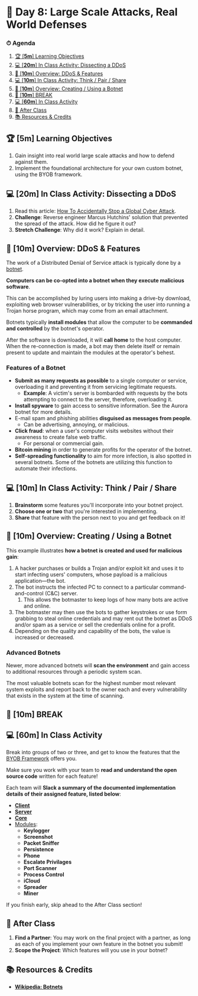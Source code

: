# 📜 Day 8: Large Scale Attacks, Real World Defenses

### ⏱ Agenda

1. [🏆 [**5m**] Learning Objectives](#%f0%9f%8f%86-5m-learning-objectives)
2. [💻 [**20m**] In Class Activity: Dissecting a DDoS](#%f0%9f%92%bb-20m-in-class-activity-dissecting-a-ddos)
3. [📖 [**10m**] Overview: DDoS & Features](#%f0%9f%93%96-10m-overview-ddos--features)
4. [💻 [**10m**] In Class Activity: Think / Pair / Share](#%f0%9f%92%bb-10m-in-class-activity-think--pair--share)
5. [📖 [**10m**] Overview: Creating / Using a Botnet](#%f0%9f%93%96-10m-overview-creating--using-a-botnet)
6. [🌴 [**10m**] BREAK](#%f0%9f%8c%b4-10m-break)
7. [💻 [**60m**] In Class Activity](#%f0%9f%92%bb-60m-in-class-activity)
8. [🌃 After Class](#%f0%9f%8c%83-after-class)
9. [📚 Resources & Credits](#%f0%9f%93%9a-resources--credits)

## 🏆 [**5m**] Learning Objectives

1. Gain insight into real world large scale attacks and how to defend against them.
2. Implement the foundational architecture for your own custom botnet, using the BYOB framework.

## 💻 [**20m**] In Class Activity: Dissecting a DDoS

1. Read this article: [How To Accidentally Stop a Global Cyber Attack](https://www.malwaretech.com/2017/05/how-to-accidentally-stop-a-global-cyber-attacks.html).
2. **Challenge**: Reverse engineer Marcus Hutchins' solution that prevented the spread of the attack. How did he figure it out?
3. **Stretch Challenge**: Why did it work? Explain in detail.

## 📖 [**10m**] Overview: DDoS & Features

The work of a Distributed Denial of Service attack is typically done by a [botnet](https://en.wikipedia.org/wiki/Botnet).

**Computers can be co-opted into a botnet when they execute malicious software**.

This can be accomplished by luring users into making a drive-by download, exploiting web browser vulnerabilities, or by tricking the user into running a Trojan horse program, which may come from an email attachment.

Botnets typically **install modules** that allow the computer to be **commanded and controlled** by the botnet's operator.

After the software is downloaded, it will **call home** to the host computer. When the re-connection is made, a bot may then delete itself or remain present to update and maintain the modules at the operator's behest.

### Features of a Botnet

- **Submit as many requests as possible** to a single computer or service, overloading it and preventing it from servicing legitimate requests.
  - **Example**: A victim's server is bombarded with requests by the bots attempting to connect to the server, therefore, overloading it.
- **Install spyware** to gain access to sensitive information. See the Aurora botnet for more details.
- E-mail spam and phishing abilities **disguised as messages from people**.
  - Can be advertising, annoying, or malicious.
- **Click fraud**: when a user's computer visits websites without their awareness to create false web traffic.
  - For personal or commercial gain.
- **Bitcoin mining** in order to generate profits for the operator of the botnet.
- **Self-spreading functionality** to aim for more infection, is also spotted in several botnets. Some of the botnets are utilizing this function to automate their infections.

## 💻 [**10m**] In Class Activity: Think / Pair / Share

1. **Brainstorm** some features you'll incorporate into your botnet project.
2. **Choose one or two** that you're interested in implementing.
3. **Share** that feature with the person next to you and get feedback on it!

## 📖 [**10m**] Overview: Creating / Using a Botnet

This example illustrates **how a botnet is created and used for malicious gain**:

1. A hacker purchases or builds a Trojan and/or exploit kit and uses it to start infecting users' computers, whose payload is a malicious application—the bot.
2. The bot instructs the infected PC to connect to a particular command-and-control (C&C) server.
   1. This allows the botmaster to keep logs of how many bots are active and online.
3. The botmaster may then use the bots to gather keystrokes or use form grabbing to steal online credentials and may rent out the botnet as DDoS and/or spam as a service or sell the credentials online for a profit.
4. Depending on the quality and capability of the bots, the value is increased or decreased.

### Advanced Botnets

Newer, more advanced botnets will **scan the environment** and gain access to additional resources through a periodic system scan.

The most valuable botnets scan for the highest number most relevant system exploits and report back to the owner each and every vulnerability that exists in the system at the time of scanning.

## 🌴 [**10m**] BREAK

## 💻 [**60m**] In Class Activity

Break into groups of two or three, and get to know the features that the [BYOB Framework](https://github.com/malwaredllc/byob) offers you.

Make sure you work with your team to **read and understand the open source code** written for each feature!

Each team will **Slack a summary of the documented implementation details of their assigned feature, listed below**:

- **[Client](https://github.com/malwaredllc/byob#client)**
- **[Server](https://github.com/malwaredllc/byob#server)**
- **[Core](https://github.com/malwaredllc/byob#core)**
- [Modules](https://github.com/malwaredllc/byob#modules):
  - **Keylogger**
  - **Screenshot**
  - **Packet Sniffer**
  - **Persistence**
  - **Phone**
  - **Escalate Privilages**
  - **Port Scanner**
  - **Process Control**
  - **iCloud**
  - **Spreader**
  - **Miner**

If you finish early, skip ahead to the After Class section!

## 🌃 After Class

1. **Find a Partner**: You may work on the final project with a partner, as long as each of you implement your own feature in the botnet you submit!
2. **Scope the Project**: Which features will you use in your botnet?

## 📚 Resources & Credits

- [**Wikipedia: Botnets**](https://en.wikipedia.org/wiki/Botnet)
